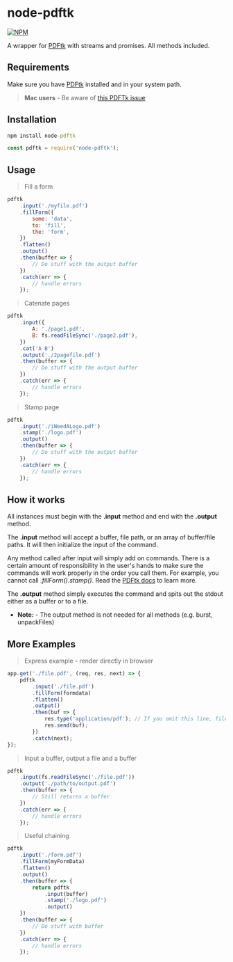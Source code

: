 # node-pdftk #

[![NPM](https://nodei.co/npm/node-pdftk.png?downloads=true&downloadRank=true&stars=true)](https://nodei.co/npm/node-pdftk/)

A wrapper for [PDFtk](https://www.pdflabs.com/tools/pdftk-the-pdf-toolkit/) with streams and promises. All methods included.

## Requirements ##

Make sure you have [PDFtk](https://www.pdflabs.com/tools/pdftk-the-pdf-toolkit/) installed and in your system path.

> **Mac users** - Be aware of [this PDFTk issue](https://github.com/jjwilly16/node-pdftk/issues/3)

## Installation ##

```cmd
npm install node-pdftk
```

```javascript
const pdftk = require('node-pdftk');
```

## Usage ##

> Fill a form

```javascript
pdftk
    .input('./myfile.pdf')
    .fillForm({
        some: 'data',
        to: 'fill',
        the: 'form',
    })
    .flatten()
    .output()
    .then(buffer => {
        // Do stuff with the output buffer
    })
    .catch(err => {
        // handle errors
    });
```

> Catenate pages

```javascript
pdftk
    .input({
        A: './page1.pdf',
        B: fs.readFileSync('./page2.pdf'),
    })
    .cat('A B')
    .output('./2pagefile.pdf')
    .then(buffer => {
        // Do stuff with the output buffer
    })
    .catch(err => {
        // handle errors
    });
```

> Stamp page

```javascript
pdftk
    .input('./iNeedALogo.pdf')
    .stamp('./logo.pdf')
    .output()
    .then(buffer => {
        // Do stuff with the output buffer
    })
    .catch(err => {
        // handle errors
    });
```

## How it works ##

All instances must begin with the **.input** method and end with the **.output** method.

The **.input** method will accept a buffer, file path, or an array of buffer/file paths. It will then initialize the input of the command.

Any method called after input will simply add on commands. There is a certain amount of responsibility in the user's hands to make sure the commands will work properly in the order you call them. For example, you cannot call *.fillForm().stamp()*. Read the [PDFtk docs](https://www.pdflabs.com/docs/pdftk-man-page/) to learn more.

The **.output** method simply executes the command and spits out the stdout either as a buffer or to a file.

- **Note:** - The output method is not needed for all methods (e.g. burst, unpackFiles)

## More Examples ##

> Express example - render directly in browser

```javascript
app.get('./file.pdf', (req, res, next) => {
    pdftk
        .input('./file.pdf')
        .fillForm(formdata)
        .flatten()
        .output()
        .then(buf => {
            res.type('application/pdf'); // If you omit this line, file will download
            res.send(buf);
        })
        .catch(next);
});
```

> Input a buffer, output a file and a buffer

```javascript
pdftk
    .input(fs.readFileSync('./file.pdf'))
    .output('./path/to/output.pdf')
    .then(buffer => {
        // Still returns a buffer
    })
    .catch(err => {
        // handle errors
    });
```

> Useful chaining

```javascript
pdftk
    .input('./form.pdf')
    .fillForm(myFormData)
    .flatten()
    .output()
    .then(buffer => {
        return pdftk
            .input(buffer)
            .stamp('./logo.pdf')
            .output()
    })
    .then(buffer => {
        // Do stuff with buffer
    })
    .catch(err => {
        // handle errors
    });
```
